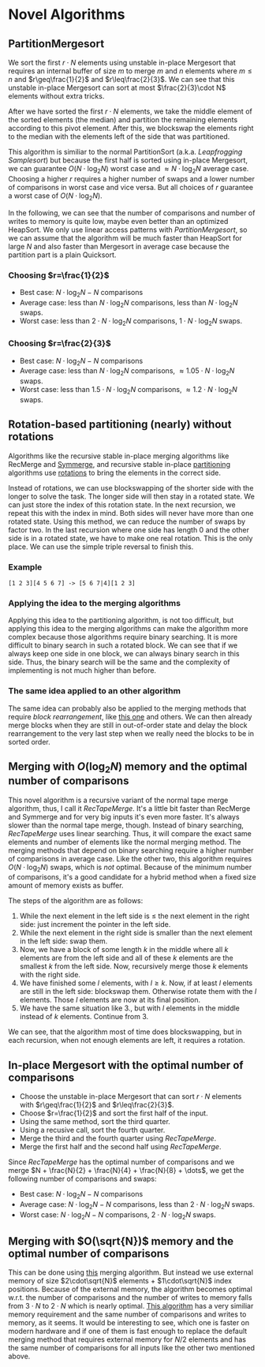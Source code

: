 # Novel Algorithms

## PartitionMergesort

We sort the first $r\cdot N$ elements using unstable in-place Mergesort that requires an internal buffer of size $m$ to merge $m$ and $n$ elements where $m\leq n$ and $r\geq\frac{1}{2}$ and $r\leq\frac{2}{3}$.
We can see that this unstable in-place Mergesort can sort at most $\frac{2}{3}\cdot N$ elements without extra tricks.

After we have sorted the first $r\cdot N$ elements, we take the middle element of the sorted elements (the median) and partition the remaining elements according to this pivot element.
After this, we blockswap the elements right to the median with the elements left of the side that was partitioned.

This algorithm is similiar to the normal PartitionSort (a.k.a. _Leapfrogging Samplesort_) but because the first half is sorted using in-place Mergesort, we can guarantee $O(N\cdot\log_2{N})$ worst case and $\approx N\cdot\log_2{N}$ average case.
Choosing a higher $r$ requires a higher number of swaps and a lower number of comparisons in worst case and vice versa. But all choices of $r$ guarantee a worst case of $O(N\cdot\log_2{N})$.

In the following, we can see that the number of comparisons and number of writes to memory is quite low, maybe even better than an optimized HeapSort.
We only use linear access patterns with _PartitionMergesort_, so we can assume that the algorithm will be much faster than HeapSort for large $N$ and also faster than Mergesort in average case because the partition part is a plain Quicksort.

### Choosing $r=\frac{1}{2}$

- Best case: $N\cdot\log_2{N}-N$ comparisons
- Average case: less than $N\cdot\log_2{N}$ comparisons, less than $N\cdot\log_2{N}$ swaps.
- Worst case: less than $2\cdot N\cdot\log_2{N}$ comparisons, $1\cdot N\cdot\log_2{N}$ swaps.

### Choosing $r=\frac{2}{3}$

- Best case: $N\cdot\log_2{N}-N$ comparisons
- Average case: less than $N\cdot\log_2{N}$ comparisons, $\approx 1.05\cdot N\cdot\log_2{N}$ swaps.
- Worst case: less than $1.5\cdot N\cdot\log_2{N}$ comparisons, $\approx 1.2\cdot N\cdot\log_2{N}$ swaps.

##  Rotation-based partitioning (nearly) without rotations

Algorithms like the recursive stable in-place merging algorithms like RecMerge and [Symmerge](http://itbe.hanyang.ac.kr/ak/papers/esa2004.pdf), and recursive stable in-place [partitioning](https://en.cppreference.com/w/cpp/algorithm/stable_partition) algorithms use [rotations](https://github.com/scandum/rotate) to bring the elements in the correct side.

Instead of rotations, we can use blockswapping of the shorter side with the longer to solve the task. The longer side will then stay in a rotated state. We can just store the index of this rotation state.
In the next recursion, we repeat this with the index in mind. Both sides will never have more than one rotated state. Using this method, we can reduce the number of swaps by factor two.
In the last recursion where one side has length 0 and the other side is in a rotated state, we have to make one real rotation. This is the only place. We can use the simple triple reversal to finish this.

### Example
```
[1 2 3][4 5 6 7] -> [5 6 7|4][1 2 3]
```

### Applying the idea to the merging algorithms
Applying this idea to the partitioning algorithm, is not too difficult, but applying this idea to the merging algorithms can make the algorithm more complex because those algorithms require binary searching.
It is more difficult to binary search in such a rotated block. We can see that if we always keep one side in one block, we can always binary search in this side. Thus, the binary search will be the same and the complexity of implementing is not much higher than before.

### The same idea applied to an other algorithm
The same idea can probably also be applied to the merging methods that require _block rearrangement_, like [this one](https://academic.oup.com/comjnl/article-pdf/30/4/372/1068585/300372.pdf) and others. We can then already merge blocks when they are still in out-of-order state and delay the block rearrangement to the very last step when we really need the blocks to be in sorted order. 

## Merging with $O(\log_2{N})$ memory and the optimal number of comparisons
This novel algorithm is a recursive variant of the normal tape merge algorithm, thus, I call it _RecTapeMerge_. It's a little bit faster than RecMerge and Symmerge and for very big inputs it's even more faster. It's always slower than the normal tape merge, though.
Instead of binary searching, _RecTapeMerge_ uses linear searching. Thus, it will compare the exact same elements and number of elements like the normal merging method. The merging methods that depend on binary searching require a higher number of comparisons in average case. Like the other two, this algorithm requires $O(N\cdot\log_2{N})$ swaps, which is _not_ optimal. Because of the minimum number of comparisons, it's a good candidate for a hybrid method when a fixed size amount of memory exists as buffer.

The steps of the algorithm are as follows: 

1. While the next element in the left side is $\leq$ the next element in the right side: just increment the pointer in the left side.
2. While the next element in the right side is smaller than the next element in the left side: swap them.
3. Now, we have a block of some length $k$ in the middle where all $k$ elements are from the left side and all of these $k$ elements are the smallest $k$ from the left side.
   Now, recursively merge those $k$ elements with the right side.
4. We have finished some $l$ elements, with $l\geq k$. Now, if at least $l$ elements are still in the left side: blockswap them. Otherwise rotate them with the $l$ elements.
   Those $l$ elements are now at its final position.
5. We have the same situation like 3., but with $l$ elements in the middle instead of $k$ elements. Continue from 3.

We can see, that the algorithm most of time does blockswapping, but in each recursion, when not enough elements are left, it requires a rotation.

## In-place Mergesort with the optimal number of comparisons
- Choose the unstable in-place Mergesort that can sort $r\cdot N$ elements with $r\geq\frac{1}{2}$ and $r\leq\frac{2}{3}$.
- Choose $r=\frac{1}{2}$ and sort the first half of the input.
- Using the same method, sort the third quarter.
- Using a recusive call, sort the fourth quarter.
- Merge the third and the fourth quarter using _RecTapeMerge_.
- Merge the first half and the second half using _RecTapeMerge_.

Since _RecTapeMerge_ has the optimal number of comparisons and we merge $N + \frac{N}{2} + \frac{N}{4} + \frac{N}{8} + \dots$,
we get the following number of comparisons and swaps:

- Best case: $N\cdot\log_2{N}-N$ comparisons
- Average case: $N\cdot\log_2{N}-N$ comparisons, less than $2\cdot N\cdot\log_2{N}$ swaps.
- Worst case: $N\cdot\log_2{N}-N$ comparisons, $2\cdot N\cdot\log_2{N}$ swaps.

## Merging with $O(\sqrt{N})$ memory and the optimal number of comparisons
This can be done using [this](https://www.sciencedirect.com/science/article/abs/pii/S002001900500339X) merging algorithm. But instead we use external memory of size $2\cdot\sqrt{N}$ elements + $1\cdot\sqrt{N}$ index positions.
Because of the external memory, the algorithm becomes optimal w.r.t. the number of comparisons and the number of writes to memory falls from $3\cdot N$ to $2\cdot N$ which is nearly optimal.
[This algorithm](https://academic.oup.com/comjnl/article-pdf/30/4/372/1068585/300372.pdf) has a very similiar memory requirement and the same number of comparisons and writes to memory, as it seems.
It would be interesting to see, which one is faster on modern hardware and if one of them is fast enough to replace the default merging method that requires external memory for $N/2$ elements and has the same number of comparisons for all inputs like the other two mentioned above. 
